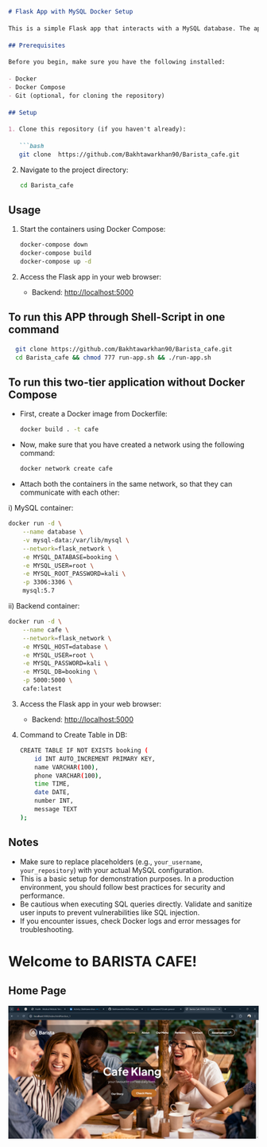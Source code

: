 ```markdown
# Flask App with MySQL Docker Setup

This is a simple Flask app that interacts with a MySQL database. The app allows users to submit booking information, which is then stored in the database.

## Prerequisites

Before you begin, make sure you have the following installed:

- Docker
- Docker Compose
- Git (optional, for cloning the repository)

## Setup

1. Clone this repository (if you haven't already):

   ```bash
   git clone  https://github.com/Bakhtawarkhan90/Barista_cafe.git 
   ```

2. Navigate to the project directory:

   ```bash
   cd Barista_cafe
   ```

## Usage

1. Start the containers using Docker Compose:

   ```bash
   docker-compose down
   docker-compose build
   docker-compose up -d
   ```

2. Access the Flask app in your web browser:

   - Backend: [http://localhost:5000](http://localhost:5000)

## To run this APP through Shell-Script in one command
 ```bash
   git clone https://github.com/Bakhtawarkhan90/Barista_cafe.git 
   cd Barista_cafe && chmod 777 run-app.sh && ./run-app.sh
   ```

## To run this two-tier application without Docker Compose

- First, create a Docker image from Dockerfile:

   ```bash
   docker build . -t cafe
   ```

- Now, make sure that you have created a network using the following command:

   ```bash
   docker network create cafe
   ```

- Attach both the containers in the same network, so that they can communicate with each other:

i) MySQL container:

   ```bash
   docker run -d \
       --name database \
       -v mysql-data:/var/lib/mysql \
       --network=flask_network \
       -e MYSQL_DATABASE=booking \
       -e MYSQL_USER=root \
       -e MYSQL_ROOT_PASSWORD=kali \
       -p 3306:3306 \
       mysql:5.7
   ```

ii) Backend container:

   ```bash
   docker run -d \
       --name cafe \
       --network=flask_network \
       -e MYSQL_HOST=database \
       -e MYSQL_USER=root \
       -e MYSQL_PASSWORD=kali \
       -e MYSQL_DB=booking \
       -p 5000:5000 \
       cafe:latest
   ```

3. Access the Flask app in your web browser:

   - Backend: [http://localhost:5000](http://localhost:5000)

4. Command to Create Table in DB:

   ```bash
   CREATE TABLE IF NOT EXISTS booking (
       id INT AUTO_INCREMENT PRIMARY KEY,
       name VARCHAR(100),
       phone VARCHAR(100),
       time TIME,
       date DATE,
       number INT,
       message TEXT
   );
   ```

## Notes

- Make sure to replace placeholders (e.g., `your_username`, `your_repository`) with your actual MySQL configuration.
- This is a basic setup for demonstration purposes. In a production environment, you should follow best practices for security and performance.
- Be cautious when executing SQL queries directly. Validate and sanitize user inputs to prevent vulnerabilities like SQL injection.
- If you encounter issues, check Docker logs and error messages for troubleshooting.

# Welcome to  BARISTA CAFE!

## Home Page
![Home Page](./Screenshot%202025-01-14%20131835.png)


